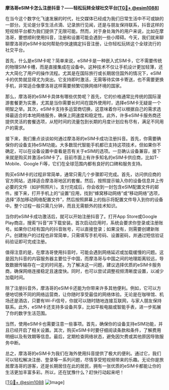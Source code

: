 **摩洛哥eSIM卡怎么注册抖音？——轻松玩转全球社交平台[[TG💪+ @esim1088](https://t.me/s/esim1088)]**

在当今这个数字化飞速发展的时代，社交媒体已经成为我们日常生活中不可或缺的一部分。无论是分享生活点滴、记录旅行见闻，还是与朋友保持联系，抖音这样的短视频平台都为我们提供了无限可能。然而，对于身处海外的用户来说，比如在摩洛哥，要想顺利使用抖音，注册和设置可能会遇到一些小障碍。今天，我们就来聊聊摩洛哥的eSIM卡如何帮助你快速搞定抖音注册，让你轻松玩转这个全球流行的社交平台。

首先，什么是eSIM卡呢？简单来说，eSIM卡是一种嵌入式SIM卡，它不需要传统的物理SIM卡槽，而是直接集成在设备中。这种技术不仅让手机设计更加轻薄，还大大简化了用户的操作流程。尤其是在国际旅行或长期居住国外的情况下，eSIM卡的优势就显得尤为突出。它支持即时激活，无需等待实体卡寄送，也不需要更换手机，非常适合像摩洛哥这样需要频繁切换网络环境的国家。

那么，摩洛哥的eSIM卡具体有哪些优势呢？首先，它的价格通常比传统的国际漫游套餐更为实惠，尤其是当你需要长时间在国外使用时，选择eSIM卡无疑是一个明智之举。其次，eSIM卡支持多运营商切换，这意味着你可以根据自己的需求选择最适合的本地网络服务，确保上网速度和稳定性。此外，许多eSIM卡服务商还提供灵活的套餐选项，从短时间的流量包到长期的月度计划应有尽有，满足不同用户的需求。

接下来，我们重点谈谈如何通过摩洛哥的eSIM卡成功注册抖音。首先，你需要确保你的设备支持eSIM功能。大多数现代智能手机都已支持这项技术，但如果你不确定，可以在设备设置中查看是否有关于eSIM的选项。一旦确认设备兼容，接下来就是购买并激活eSIM卡了。目前市面上有许多知名的eSIM卡供应商，比如T-Mobile、Google Fi等，它们在全球范围内都有良好的口碑和服务支持。

购买eSIM卡的过程非常简单，通常只需几个步骤即可完成。首先，访问供应商的官方网站，选择适合摩洛哥地区的套餐。然后，按照提示输入你的设备信息并上传必要的文件（如护照照片）。支付完成后，你会收到一封包含eSIM配置文件的邮件。接下来，打开手机上的“设置”应用，找到“蜂窝移动网络”或“移动网络”选项，选择“添加移动网络配置文件”，然后按照屏幕上的指示将配置文件导入到你的设备中。整个过程一般只需几分钟，而且无需额外的技术知识。

当你的eSIM卡成功激活后，就可以开始注册抖音了。打开App Store或Google Play商店，搜索“抖音”并下载安装。首次启动应用时，系统会要求你登录或注册账号。如果你已经有国内的抖音账号，可以直接登录；如果没有，则需要创建新账户。创建账户的过程也非常简单，只需填写手机号码、设置密码，并通过短信验证码验证即可完成注册。

值得注意的是，在摩洛哥使用抖音时，可能会遇到网络延迟或加载缓慢的问题。这是因为抖音的内容服务器主要位于中国，而摩洛哥与中国之间的地理距离较远，导致数据传输存在一定的时间差。为了解决这一问题，建议选择优质的eSIM卡服务商，确保网络连接稳定且速度快。同时，也可以尝试调整视频清晰度设置，以减少加载时间。

除了注册抖音外，摩洛哥的eSIM卡还能为你带来许多其他便利。例如，它可以方便地切换不同的网络运营商，让你随时享受最佳的网络体验。无论是在咖啡馆、机场还是酒店，只要有Wi-Fi信号，你就可以随时随地连接互联网，与家人朋友保持联系。此外，eSIM卡还支持多设备共享，比如平板电脑或智能手表，进一步拓展了你的数字生活范围。

当然，使用eSIM卡也需要注意一些事项。首先，确保你的设备支持eSIM功能，并且已经开启了相关设置。其次，购买eSIM卡时要仔细阅读条款和条件，了解费用明细以及有效期等信息。最后，定期检查网络状态，避免因欠费或其他原因导致服务中断。

总之，摩洛哥的eSIM卡为我们在海外使用抖音提供了极大的便利。通过它，我们可以轻松解决注册、登录等一系列问题，尽情享受短视频带来的乐趣。无论你是旅居摩洛哥的游客，还是长期居住在此的居民，拥有一张优质的eSIM卡都能让你的生活更加丰富多彩。所以，还在犹豫什么？赶快行动起来吧！

[[TG💪+ @esim1088](https://t.me/s/esim1088) ![Image](https://i.postimg.cc/4NQfJmqS/Snipaste-2025-05-13-00-14-12.png)]